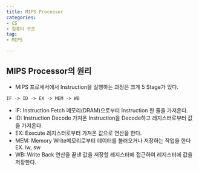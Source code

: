 ```yaml
---
title: MIPS Processor
categories:
- CS
- 컴퓨터 구조
tag:
- MIPS

---
```


## MIPS Processor의 원리
- MIPS 프로세서에서 Instruction을 실행하는 과정은 크게 5 Stage가 있다.
```
IF -> ID -> EX -> MEM -> WB
```

- IF: Instruction Fetch 메모리(DRAM)으로부터 Instruction 한 줄을 가져온다.
- ID: Instruction Decode 가져온 Instruction을 Decode하고 레지스터로부터 값을 가져온다.
- EX: Execute 레지스터로부터 가져온 값으로 연산을 한다.
- MEM: Memory Write메모리로부터 데이터를 불러오거나 저장하는 작업을 한다 EX. lw, sw
- WB: Write Back 연산을 끝낸 값을 저장할 레지스터에 접근하여 레지스터에 값을 저장한다.